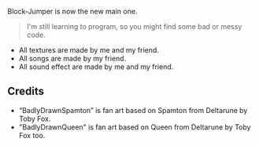 Block-Jumper is now the new main one.

> I'm still learning to program, so you might find some bad or messy code.

- All textures are made by me and my friend.
- All songs are made by my friend.
- All sound effect are made by me and my friend.


## Credits

- “BadlyDrawnSpamton” is fan art based on Spamton from Deltarune by Toby Fox.
- "BadlyDrawnQueen" is fan art based on Queen from Deltarune by Toby Fox too.
